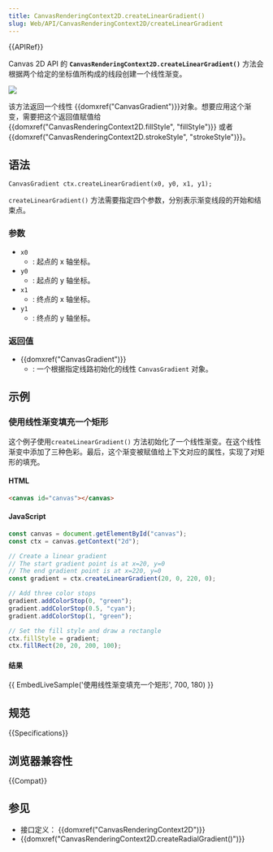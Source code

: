 ```yaml
---
title: CanvasRenderingContext2D.createLinearGradient()
slug: Web/API/CanvasRenderingContext2D/createLinearGradient
---
```


{{APIRef}}

Canvas 2D API 的 **`CanvasRenderingContext2D.createLinearGradient()`** 方法会根据两个给定的坐标值所构成的线段创建一个线性渐变。

![](mdn-canvas-lineargradient.png)

该方法返回一个线性 {{domxref("CanvasGradient")}}对象。想要应用这个渐变，需要把这个返回值赋值给 {{domxref("CanvasRenderingContext2D.fillStyle", "fillStyle")}} 或者 {{domxref("CanvasRenderingContext2D.strokeStyle", "strokeStyle")}}。

## 语法

```
CanvasGradient ctx.createLinearGradient(x0, y0, x1, y1);
```

`createLinearGradient()` 方法需要指定四个参数，分别表示渐变线段的开始和结束点。

### 参数

- `x0`
  - : 起点的 x 轴坐标。
- `y0`
  - : 起点的 y 轴坐标。
- `x1`
  - : 终点的 x 轴坐标。
- `y1`
  - : 终点的 y 轴坐标。

### 返回值

- {{domxref("CanvasGradient")}}
  - : 一个根据指定线路初始化的线性 `CanvasGradient` 对象。

## 示例

### 使用线性渐变填充一个矩形

这个例子使用`createLinearGradient()` 方法初始化了一个线性渐变。在这个线性渐变中添加了三种色彩。最后，这个渐变被赋值给上下文对应的属性，实现了对矩形的填充。

#### HTML

```html
<canvas id="canvas"></canvas>
```

#### JavaScript

```js
const canvas = document.getElementById("canvas");
const ctx = canvas.getContext("2d");

// Create a linear gradient
// The start gradient point is at x=20, y=0
// The end gradient point is at x=220, y=0
const gradient = ctx.createLinearGradient(20, 0, 220, 0);

// Add three color stops
gradient.addColorStop(0, "green");
gradient.addColorStop(0.5, "cyan");
gradient.addColorStop(1, "green");

// Set the fill style and draw a rectangle
ctx.fillStyle = gradient;
ctx.fillRect(20, 20, 200, 100);
```

#### 结果

{{ EmbedLiveSample('使用线性渐变填充一个矩形', 700, 180) }}

## 规范

{{Specifications}}

## 浏览器兼容性

{{Compat}}

## 参见

- 接口定义： {{domxref("CanvasRenderingContext2D")}}
- {{domxref("CanvasRenderingContext2D.createRadialGradient()")}}
